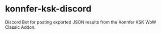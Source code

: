 # konnfer-ksk-discord
Discord Bot for posting exported JSON results from the Konnfer KSK WoW Classic Addon. 
